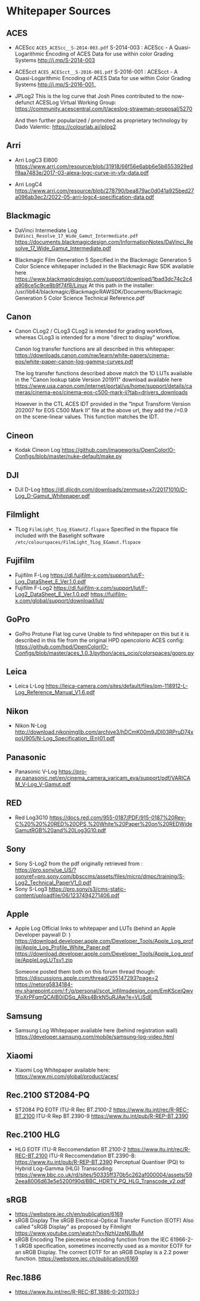 # Whitepaper Sources

## ACES
- ACEScc
  `ACES_ACEScc__S-2014-003.pdf`
  S-2014-003 : ACEScc - A Quasi-Logarithmic Encoding of ACES Data for use within color Grading Systems 
  http://j.mp/S-2014-003
- ACEScct 
  `ACES_ACEScct__S-2016-001.pdf`
  S-2016-001 : ACEScct - A Quasi-Logarithmic Encoding of ACES Data for use within Color Grading Systems 
  http://j.mp/S-2016-001_
- JPLog2
  This is the log curve that Josh Pines contributed to the now-defunct ACESLog Virtual Working Group:
  https://community.acescentral.com/t/aceslog-strawman-proposal/5270

  And then further popularized / promoted as proprietary technology by Dado Valentic:
  https://colourlab.ai/jplog2	

## Arri
- Arri LogC3 EI800
	https://www.arri.com/resource/blob/31918/66f56e6abb6e5b6553929edf9aa7483e/2017-03-alexa-logc-curve-in-vfx-data.pdf
	
- Arri LogC4
  https://www.arri.com/resource/blob/278790/bea879ac0d041a925bed27a096ab3ec2/2022-05-arri-logc4-specification-data.pdf


## Blackmagic
- DaVinci Intermediate Log
  `DaVinci_Resolve_17_Wide_Gamut_Intermediate.pdf`
  https://documents.blackmagicdesign.com/InformationNotes/DaVinci_Resolve_17_Wide_Gamut_Intermediate.pdf

- Blackmagic Film Generation 5
  Specified in the Blackmagic Generation 5 Color Science whitepaper included in the Blackmagic Raw SDK available here
	https://www.blackmagicdesign.com/support/download/1bad3dc74c2c4a908ce5c9ce8b9f74f8/Linux
	At this path in the installer:
	/usr/lib64/blackmagic/BlackmagicRAWSDK/Documents/Blackmagic Generation 5 Color Science Technical Reference.pdf

## Canon
- Canon CLog2 / CLog3
  CLog2 is intended for grading workflows, whereas CLog3 is intended for a more "direct to display" workflow.
  
  Canon log transfer functions are all described in this whitepaper:
  https://downloads.canon.com/nw/learn/white-papers/cinema-eos/white-paper-canon-log-gamma-curves.pdf

  The log transfer functions described above match the 1D LUTs available in the "Canon lookup table Version 201911" 
  download available here
  https://www.usa.canon.com/internet/portal/us/home/support/details/cameras/cinema-eos/cinema-eos-c500-mark-ii?tab=drivers_downloads

  However in the CTL ACES IDT provided in the "Input Transform Version 202007 for EOS C500 Mark II" file 
  at the above url, they add the /=0.9 on the scene-linear values. This function matches the IDT.

## Cineon
- Kodak Cineon Log
  https://github.com/imageworks/OpenColorIO-Configs/blob/master/nuke-default/make.py

## DJI
- DJI D-Log
	https://dl.djicdn.com/downloads/zenmuse+x7/20171010/D-Log_D-Gamut_Whitepaper.pdf

## Filmlight
- TLog
  `FilmLight_TLog_EGamut2.flspace`
  Specified in the flspace file included with the Baselight software
  `/etc/colourspaces/FilmLight_TLog_EGamut.flspace`

## Fujifilm
- Fujifilm F-Log
	https://dl.fujifilm-x.com/support/lut/F-Log_DataSheet_E_Ver.1.0.pdf
- Fujifilm F-Log2
  https://dl.fujifilm-x.com/support/lut/F-Log2_DataSheet_E_Ver.1.0.pdf
  https://fujifilm-x.com/global/support/download/lut/

## GoPro
- GoPro Protune Flat log curve
  Unable to find whitepaper on this but it is described in this file from the original HPD opencolorio ACES config:
  https://github.com/hpd/OpenColorIO-Configs/blob/master/aces_1.0.3/python/aces_ocio/colorspaces/gopro.py

## Leica
- Leica L-Log
	https://leica-camera.com/sites/default/files/pm-118912-L-Log_Reference_Manual_V1.6.pdf

## Nikon
- Nikon N-Log
  http://download.nikonimglib.com/archive3/hDCmK00m9JDI03RPruD74xpoU905/N-Log_Specification_(En)01.pdf

## Panasonic
- Panasonic V-Log
  https://pro-av.panasonic.net/en/cinema_camera_varicam_eva/support/pdf/VARICAM_V-Log_V-Gamut.pdf

## RED
- Red Log3G10
  https://docs.red.com/955-0187/PDF/915-0187%20Rev-C%20%20%20RED%20OPS,%20White%20Paper%20on%20REDWideGamutRGB%20and%20Log3G10.pdf

## Sony
- Sony S-Log2
  from the pdf originally retrieved from :
  https://pro.sony/ue_US/?sonyref=pro.sony.com/bbsccms/assets/files/micro/dmpc/training/S-Log2_Technical_PaperV1_0.pdf
- Sony S-Log3
  https://pro.sony/s3/cms-static-content/uploadfile/06/1237494271406.pdf

## Apple
- Apple Log
  Official links to whitepaper and LUTs (behind an Apple Developer paywall D: )
  https://download.developer.apple.com/Developer_Tools/Apple_Log_profile/Apple_Log_Profile_White_Paper.pdf
  https://download.developer.apple.com/Developer_Tools/Apple_Log_profile/AppleLogLUTsv1.zip
  
  Someone posted them both on this forum thread though:
  https://discussions.apple.com/thread/255147293?page=2
  https://netorg5834184-my.sharepoint.com/:f:/g/personal/scot_infilmsdesign_com/EmKSceiQwv1FoXrPFqmQCAIB0iIDSq_ARks4BrkN5uRJAw?e=VLjSdE

## Samsung
- Samsung Log
  Whitepaper available here (behind registration wall) https://developer.samsung.com/mobile/samsung-log-video.html

## Xiaomi
- Xiaomi Log
			Whitepaper available here: https://www.mi.com/global/product/aces/

## Rec.2100 ST2084-PQ
- ST2084 PQ EOTF
  ITU-R Rec BT.2100-2 https://www.itu.int/rec/R-REC-BT.2100
  ITU-R Rep BT.2390-9 https://www.itu.int/pub/R-REP-BT.2390

## Rec.2100 HLG
- HLG EOTF
  ITU-R Reccomendation BT.2100-2 https://www.itu.int/rec/R-REC-BT.2100
  ITU-R Reccomendation BT.2390-8: https://www.itu.int/pub/R-REP-BT.2390
  Perceptual Quantiser (PQ) to Hybrid Log-Gamma (HLG) Transcoding: 
  https://www.bbc.co.uk/rd/sites/50335ff370b5c262af000004/assets/592eea8006d63e5e5200f90d/BBC_HDRTV_PQ_HLG_Transcode_v2.pdf

## sRGB
- https://webstore.iec.ch/en/publication/6169
- sRGB Display
  The sRGB Electrical-Optical Transfer Function (EOTF)
  Also called "sRGB Display" as proposed by Filmlight
  https://www.youtube.com/watch?v=NzhUzeNUBuM
- sRGB Encoding
  The piecewise encoding function from the IEC 61966-2-1 sRGB specification,
  sometimes incorrectly used as a monitor EOTF for an sRGB Display. 
  The correct EOTF for an sRGB Display is a 2.2 power function.
  https://webstore.iec.ch/publication/6169

## Rec.1886
- https://www.itu.int/rec/R-REC-BT.1886-0-201103-I


